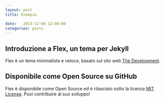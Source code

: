 ```yaml
---
layout: post
title: Esempio

date:   2013-12-09 12:00:00
categories: posts
---
```


## Introduzione a Flex, un tema per Jekyll

Flex è un tema minimalista e veloce, basato sul sito web [The Development](https://jekyllthemes.io/theme/flex).

## Disponibile come Open Source su GitHub

Flex è disponibile come Open Source ed è rilasciato sotto la licenza [MIT License](https://opensource.org/licenses/MIT). Puoi contribuire al suo sviluppo!

